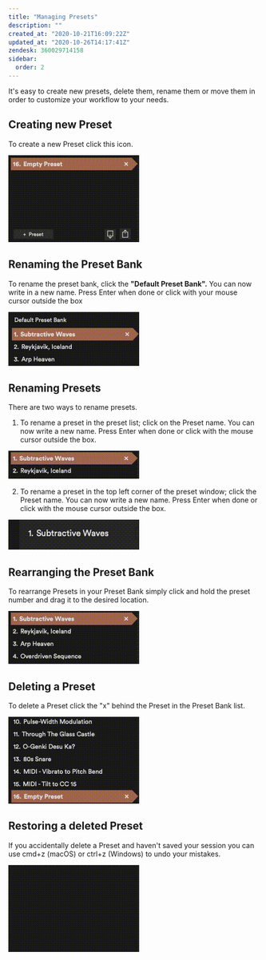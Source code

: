 ```yaml
---
title: "Managing Presets"
description: ""
created_at: "2020-10-21T16:09:22Z"
updated_at: "2020-10-26T14:17:41Z"
zendesk: 360029714158
sidebar:
  order: 2
---
```


It's easy to create new presets, delete them, rename them or move them in order to customize your workflow to your needs.

## Creating new Preset

To create a new Preset click this icon.

![](../../../../assets/images/article_360014619138_image_0.gif)

## Renaming the Preset Bank

To rename the preset bank, click the **"Default Preset Bank".** You can now write in a new name. Press Enter when done or click with your mouse cursor outside the box

![](../../../../assets/images/article_360014619138_image_1.gif)

## Renaming Presets

There are two ways to rename presets.

1. To rename a preset in the preset list; click on the Preset name. You can now write a new name. Press Enter when done or click with the mouse cursor outside the box.

![](../../../../assets/images/article_360014619138_image_2.gif)

2. To rename a preset in the top left corner of the preset window; click the Preset name. You can now write a new name. Press Enter when done or click with the mouse cursor outside the box.

![](../../../../assets/images/article_360014619138_image_3.gif)

## Rearranging the Preset Bank

To rearrange Presets in your Preset Bank simply click and hold the preset number and drag it to the desired location.

![](../../../../assets/images/article_360014619138_image_4.gif)

## Deleting a Preset

To delete a Preset click the "x" behind the Preset in the Preset Bank list.

![](../../../../assets/images/article_360014619138_image_5.gif)

## Restoring a deleted Preset

If you accidentally delete a Preset and haven't saved your session you can use cmd+z (macOS) or ctrl+z (Windows) to undo your mistakes.

![](../../../../assets/images/article_360014619138_image_6.gif)

